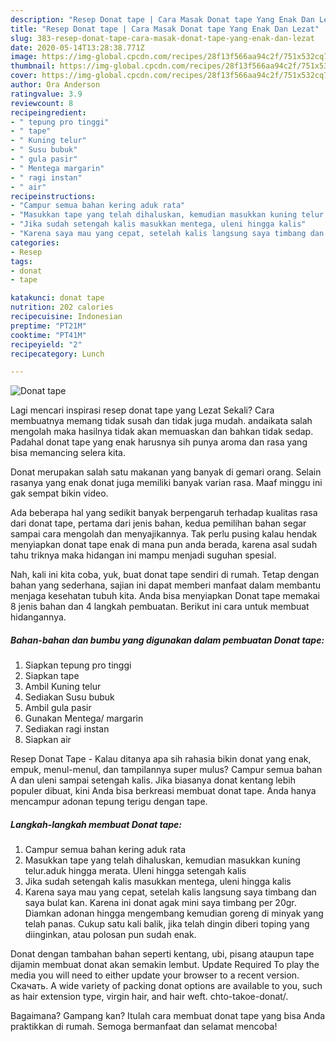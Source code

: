 ```yaml
---
description: "Resep Donat tape | Cara Masak Donat tape Yang Enak Dan Lezat"
title: "Resep Donat tape | Cara Masak Donat tape Yang Enak Dan Lezat"
slug: 383-resep-donat-tape-cara-masak-donat-tape-yang-enak-dan-lezat
date: 2020-05-14T13:28:38.771Z
image: https://img-global.cpcdn.com/recipes/28f13f566aa94c2f/751x532cq70/donat-tape-foto-resep-utama.jpg
thumbnail: https://img-global.cpcdn.com/recipes/28f13f566aa94c2f/751x532cq70/donat-tape-foto-resep-utama.jpg
cover: https://img-global.cpcdn.com/recipes/28f13f566aa94c2f/751x532cq70/donat-tape-foto-resep-utama.jpg
author: Ora Anderson
ratingvalue: 3.9
reviewcount: 8
recipeingredient:
- " tepung pro tinggi"
- " tape"
- " Kuning telur"
- " Susu bubuk"
- " gula pasir"
- " Mentega margarin"
- " ragi instan"
- " air"
recipeinstructions:
- "Campur semua bahan kering aduk rata"
- "Masukkan tape yang telah dihaluskan, kemudian masukkan kuning telur.aduk hingga merata. Uleni hingga setengah kalis"
- "Jika sudah setengah kalis masukkan mentega, uleni hingga kalis"
- "Karena saya mau yang cepat, setelah kalis langsung saya timbang dan saya bulat kan. Karena ini donat agak mini saya timbang per 20gr. Diamkan adonan hingga mengembang kemudian goreng di minyak yang telah panas. Cukup satu kali balik, jika telah dingin diberi toping yang diinginkan, atau polosan pun sudah enak."
categories:
- Resep
tags:
- donat
- tape

katakunci: donat tape 
nutrition: 202 calories
recipecuisine: Indonesian
preptime: "PT21M"
cooktime: "PT41M"
recipeyield: "2"
recipecategory: Lunch

---
```



![Donat tape](https://img-global.cpcdn.com/recipes/28f13f566aa94c2f/751x532cq70/donat-tape-foto-resep-utama.jpg)

Lagi mencari inspirasi resep donat tape yang Lezat Sekali? Cara membuatnya memang tidak susah dan tidak juga mudah. andaikata salah mengolah maka hasilnya tidak akan memuaskan dan bahkan tidak sedap. Padahal donat tape yang enak harusnya sih punya aroma dan rasa yang bisa memancing selera kita.

Donat merupakan salah satu makanan yang banyak di gemari orang. Selain rasanya yang enak donat juga memiliki banyak varian rasa. Maaf minggu ini gak sempat bikin video.

Ada beberapa hal yang sedikit banyak berpengaruh terhadap kualitas rasa dari donat tape, pertama dari jenis bahan, kedua pemilihan bahan segar sampai cara mengolah dan menyajikannya. Tak perlu pusing kalau hendak menyiapkan donat tape enak di mana pun anda berada, karena asal sudah tahu triknya maka hidangan ini mampu menjadi suguhan spesial.


Nah, kali ini kita coba, yuk, buat donat tape sendiri di rumah. Tetap dengan bahan yang sederhana, sajian ini dapat memberi manfaat dalam membantu menjaga kesehatan tubuh kita. Anda bisa menyiapkan Donat tape memakai 8 jenis bahan dan 4 langkah pembuatan. Berikut ini cara untuk membuat hidangannya.

<!--inarticleads1-->

##### Bahan-bahan dan bumbu yang digunakan dalam pembuatan Donat tape:

1. Siapkan  tepung pro tinggi
1. Siapkan  tape
1. Ambil  Kuning telur
1. Sediakan  Susu bubuk
1. Ambil  gula pasir
1. Gunakan  Mentega/ margarin
1. Sediakan  ragi instan
1. Siapkan  air


Resep Donat Tape - Kalau ditanya apa sih rahasia bikin donat yang enak, empuk, menul-menul, dan tampilannya super mulus? Campur semua bahan A dan uleni sampai setengah kalis. Jika biasanya donat kentang lebih populer dibuat, kini Anda bisa berkreasi membuat donat tape. Anda hanya mencampur adonan tepung terigu dengan tape. 

<!--inarticleads2-->

##### Langkah-langkah membuat Donat tape:

1. Campur semua bahan kering aduk rata
1. Masukkan tape yang telah dihaluskan, kemudian masukkan kuning telur.aduk hingga merata. Uleni hingga setengah kalis
1. Jika sudah setengah kalis masukkan mentega, uleni hingga kalis
1. Karena saya mau yang cepat, setelah kalis langsung saya timbang dan saya bulat kan. Karena ini donat agak mini saya timbang per 20gr. Diamkan adonan hingga mengembang kemudian goreng di minyak yang telah panas. Cukup satu kali balik, jika telah dingin diberi toping yang diinginkan, atau polosan pun sudah enak.


Donat dengan tambahan bahan seperti kentang, ubi, pisang ataupun tape dijamin membuat donat akan semakin lembut. Update Required To play the media you will need to either update your browser to a recent version. Скачать. A wide variety of packing donat options are available to you, such as hair extension type, virgin hair, and hair weft. chto-takoe-donat/. 

Bagaimana? Gampang kan? Itulah cara membuat donat tape yang bisa Anda praktikkan di rumah. Semoga bermanfaat dan selamat mencoba!
